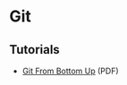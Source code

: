 # Git

## Tutorials

- [Git From Bottom Up](http://ftp.newartisans.com/pub/git.from.bottom.up.pdf) (PDF)
